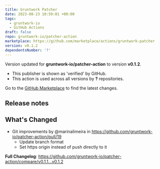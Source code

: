 ```yaml
---
title: Gruntwork Patcher
date: 2023-08-23 10:59:01 +00:00
tags:
  - gruntwork-io
  - GitHub Actions
draft: false
repo: gruntwork-io/patcher-action
marketplace: https://github.com/marketplace/actions/gruntwork-patcher
version: v0.1.2
dependentsNumber: '?'
---
```



Version updated for **gruntwork-io/patcher-action** to version **v0.1.2**.
- This publisher is shown as 'verified' by GitHub.
- This action is used across all versions by **?** repositories.

Go to the [GitHub Marketplace](https://github.com/marketplace/actions/gruntwork-patcher) to find the latest changes.

## Release notes

## What's Changed
* Git improvements by @marinalimeira in https://github.com/gruntwork-io/patcher-action/pull/19
  * Update branch format
  * Set https origin instead of push directly to it


**Full Changelog**: https://github.com/gruntwork-io/patcher-action/compare/v0.1.1...v0.1.2
